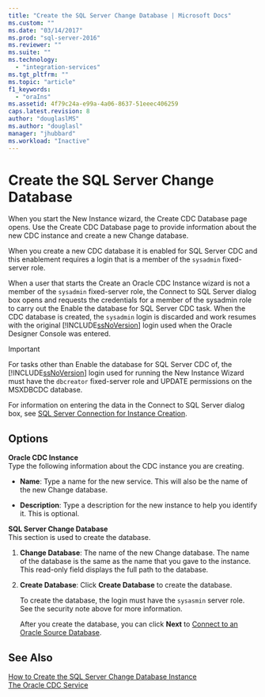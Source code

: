 ```yaml
---
title: "Create the SQL Server Change Database | Microsoft Docs"
ms.custom: ""
ms.date: "03/14/2017"
ms.prod: "sql-server-2016"
ms.reviewer: ""
ms.suite: ""
ms.technology: 
  - "integration-services"
ms.tgt_pltfrm: ""
ms.topic: "article"
f1_keywords: 
  - "oraIns"
ms.assetid: 4f79c24a-e99a-4a06-8637-51eeec406259
caps.latest.revision: 8
author: "douglaslMS"
ms.author: "douglasl"
manager: "jhubbard"
ms.workload: "Inactive"
---
```

# Create the SQL Server Change Database
  When you start the New Instance wizard, the Create CDC Database page opens. Use the Create CDC Database page to provide information about the new CDC instance and create a new Change database.  
  
 When you create a new CDC database it is enabled for SQL Server CDC and this enablement requires a login that is a member of the `sysadmin` fixed-server role.  
  
 When a user that starts the Create an Oracle CDC Instance wizard is not a member of the `sysadmin` fixed-server role, the Connect to SQL Server dialog box opens and requests the credentials for a member of the sysadmin role to carry out the Enable the database for SQL Server CDC task. When the CDC database is created, the `sysadmin` login is discarded and work resumes with the original [!INCLUDE[ssNoVersion](../../includes/ssnoversion-md.md)] login used when the Oracle Designer Console was entered.  
  
> [!IMPORTANT]  
>  For tasks other than Enable the database for SQL Server CDC of, the [!INCLUDE[ssNoVersion](../../includes/ssnoversion-md.md)] login used for running the New Instance Wizard must have the `dbcreator` fixed-server role and UPDATE permissions on the MSXDBCDC database.  
  
 For information on entering the data in the Connect to SQL Server dialog box, see [SQL Server Connection for Instance Creation](../../integration-services/change-data-capture/sql-server-connection-for-instance-creation.md).  
  
## Options  
 **Oracle CDC Instance**  
 Type the following information about the CDC instance you are creating.  
  
-   **Name**: Type a name for the new service. This will also be the name of the new Change database.  
  
-   **Description**: Type a description for the new instance to help you identify it. This is optional.  
  
 **SQL Server Change Database**  
 This section is used to create the database.  
  
1.  **Change Database**: The name of the new Change database. The name of the database is the same as the name that you gave to the instance. This read-only field displays the full path to the database.  
  
2.  **Create Database**: Click **Create Database** to create the database.  
  
     To create the database, the login must have the `sysasmin` server role. See the security note above for more information.  
  
     After you create the database, you can click **Next** to [Connect to an Oracle Source Database](../../integration-services/change-data-capture/connect-to-an-oracle-source-database.md).  
  
## See Also  
 [How to Create the SQL Server Change Database Instance](../../integration-services/change-data-capture/how-to-create-the-sql-server-change-database-instance.md)   
 [The Oracle CDC Service](../../integration-services/change-data-capture/the-oracle-cdc-service.md)  
  
  
